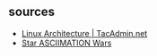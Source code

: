 ## sources

* [Linux Architecture | TacAdmin.net](https://tecadmin.net/tutorial/linux/linux-architecture/)
* [Star ASCIIMATION Wars](http://asciimation.co.nz/)
